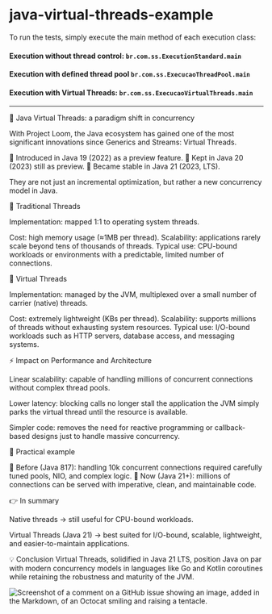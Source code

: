   # java-virtual-threads-example
  
  To run the tests, simply execute the main method of each execution class:
  
  #### Execution without thread control: ``br.com.ss.ExecutionStandard.main``
  
  #### Execution with defined thread pool ``br.com.ss.ExecucaoThreadPool.main``
  
  #### Execution with Virtual Threads: ``br.com.ss.ExecucaoVirtualThreads.main``
  _____________________________________________________________________________________________________________________________________________________________________________________________________________________
  
  🚀 Java Virtual Threads: a paradigm shift in concurrency 
  
  With Project Loom, the Java ecosystem has gained one of the most significant innovations since Generics and Streams: Virtual Threads.
  
  🔸 Introduced in Java 19 (2022) as a preview feature.
  🔸 Kept in Java 20 (2023) still as preview.
  🔸 Became stable in Java 21 (2023, LTS).
  
  They are not just an incremental optimization, but rather a new concurrency model in Java.
  
  🔹 Traditional Threads
  
  Implementation: mapped 1:1 to operating system threads.
  
  Cost: high memory usage (≈1MB per thread).
  Scalability: applications rarely scale beyond tens of thousands of threads.
  Typical use: CPU-bound workloads or environments with a predictable, limited number of connections.
  
  🔹 Virtual Threads
  
  Implementation: managed by the JVM, multiplexed over a small number of carrier (native) threads.
  
  Cost: extremely lightweight (KBs per thread).
  Scalability: supports millions of threads without exhausting system resources.
  Typical use: I/O-bound workloads such as HTTP servers, database access, and messaging systems.
  
  ⚡ Impact on Performance and Architecture
  
  Linear scalability: capable of handling millions of concurrent connections without complex thread pools.
  
  Lower latency: blocking calls no longer stall the application the JVM simply parks the virtual thread until the resource is available.
  
  Simpler code: removes the need for reactive programming or callback-based designs just to handle massive concurrency.
  
  📌 Practical example
  
  🔸 Before (Java 817): handling 10k concurrent connections required carefully tuned pools, NIO, and complex logic.
  🔸 Now (Java 21+): millions of connections can be served with imperative, clean, and maintainable code.
  
  👉 In summary
  
  Native threads → still useful for CPU-bound workloads.
  
  Virtual Threads (Java 21) → best suited for I/O-bound, scalable, lightweight, and easier-to-maintain applications.
  
  💡 Conclusion
  Virtual Threads, solidified in Java 21 LTS, position Java on par with modern concurrency models in languages like Go and Kotlin coroutines while retaining the robustness and maturity of the JVM.

  ![Screenshot of a comment on a GitHub issue showing an image, added in the Markdown, of an Octocat smiling and raising a tentacle.](https://media.licdn.com/dms/image/v2/D4D22AQF-seST7bmp3g/feedshare-shrink_1280/B4DZmLh36DJgAs-/0/1758982538504?e=1762387200&v=beta&t=TLKTICUKCM-vsX4QyEgx4ijisXbaPS4Zxqxn5nLwask)
  
